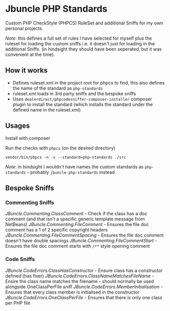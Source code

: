 # Jbuncle PHP Standards

Custom PHP CheckStyle (PHPCS) RuleSet and additional Sniffs for my own personal projects.

*Note*: this defines a full set of rules I have selected for myself plus the ruleset for loading the custom sniffs
i.e. it doesn't just for loading in the additional Sniffs.
(in hindsight they should have been seperated, but it was convenient at the time).


## How it works

- Defines ruleset.xml in the project root for phpcs to find, this also defines the name of the standard as `php-standards`
- ruleset.xml loads in 3rd party sniffs and the bespoke sniffs
- Uses `dealerdirect/phpcodesniffer-composer-installer` composer plugin to install the standard 
  (which installs the standard under the defined name in the ruleset.xml)

## Usages

Install with composer

Run the checks with `phpcs` (on the desired directory)

`vendor/bin/phpcs -n -s --standard=php-standards ./src`

*Note*: in hindsight I wouldn't have names the custom standards as `php-standards` - probably `jbuncle-php-standards` instead

## Bespoke Sniffs

### Commenting Sniffs

*JBuncle.Commenting.ClassComment* - Check if the class has a doc comment (and that isn't a  specific generic template message from NetBeans)
*JBuncle.Commenting.FileComment* - Ensures the file doc comment has a 1 of 2 specific copyright headers
*JBuncle.Commenting.FileCommentSpacing* - Ensures the file doc comment doesn't have double spacings
*JBuncle.Commenting.FileCommentStart* - Ensures the file doc comment starts with `/**` style opening comment

### Code Sniffs

*JBuncle.CodeErrors.ClassHasConstructor* - Ensure class has a constructor defined (has fixer)
*JBuncle.CodeErrors.ClassNameMatchesFileName* - Ensire the class name matches the filename - should normally be used alongside OneClassPerFile sniff
*JBuncle.CodeErrors.MemberInitialisation* - Ensures that every class member is initialised in the constructor
*JBuncle.CodeErrors.OneClassPerFile* - Ensures that there is only one class per PHP file